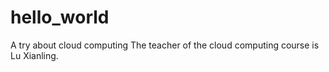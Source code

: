 # hello_world
A try about cloud computing
The teacher of the cloud computing course is Lu Xianling.
